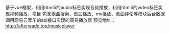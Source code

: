基于vue框架，利用html5的audio标签实现音频播放，利用html5的video标签实现视频播放，项目 包含歌曲搜索、歌曲播放、mv播放、歌曲评论等模块后台数据调用网易云音乐的api接口实现的简易播放器
预览地址：http://afterwade.top/musicplayer
